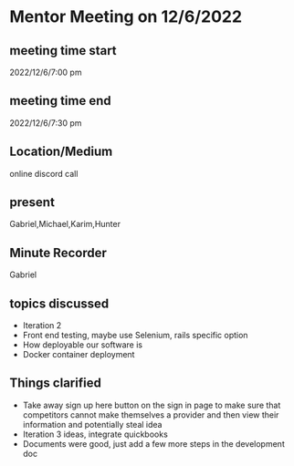 # Mentor Meeting on 12/6/2022
## meeting time start
2022/12/6/7:00 pm
## meeting time end
2022/12/6/7:30 pm
## Location/Medium
online discord call
## present
Gabriel,Michael,Karim,Hunter
## Minute Recorder
Gabriel
## topics discussed
* Iteration 2
* Front end testing, maybe use Selenium, rails specific option
* How deployable our software is
* Docker container deployment
## Things clarified
* Take away sign up here button on the sign in page to make sure that competitors cannot make themselves a provider and then view their information and potentially steal idea
* Iteration 3 ideas, integrate quickbooks
* Documents were good, just add a few more steps in the development doc
